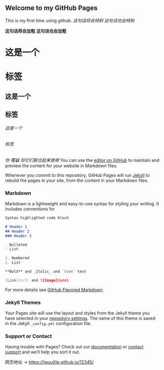 ## Welcome to my GitHub Pages
This is my first time using github.
*这句话将会倾斜*
_这句话也会倾斜_

**这句话将会加粗**
__这句话也会加粗__

# 这是一个 <h1> 标签
## 这是一个 <h2> 标签
###### 这是一个 <h6> 标签

_你 **可以** 将它们联合起来使用_
You can use the [editor on GitHub](https://github.com/lwuuXie/12345/edit/master/README.md) to maintain and preview the content for your website in Markdown files.

Whenever you commit to this repository, GitHub Pages will run [Jekyll](https://jekyllrb.com/) to rebuild the pages in your site, from the content in your Markdown files.

### Markdown

Markdown is a lightweight and easy-to-use syntax for styling your writing. It includes conventions for

```markdown
Syntax highlighted code block

# Header 1
## Header 2
### Header 3

- Bulleted
- List

1. Numbered
2. List

**Bold** and _Italic_ and `Code` text

[Link](url) and ![Image](src)
```

For more details see [GitHub Flavored Markdown](https://guides.github.com/features/mastering-markdown/).

### Jekyll Themes

Your Pages site will use the layout and styles from the Jekyll theme you have selected in your [repository settings](https://github.com/lwuuXie/12345/settings). The name of this theme is saved in the Jekyll `_config.yml` configuration file.

### Support or Contact

Having trouble with Pages? Check out our [documentation](https://help.github.com/categories/github-pages-basics/) or [contact support](https://github.com/contact) and we’ll help you sort it out.

网页地址 -> https://lwuuXie.github.io/12345/
